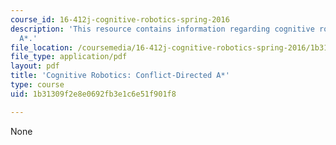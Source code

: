 ```yaml
---
course_id: 16-412j-cognitive-robotics-spring-2016
description: 'This resource contains information regarding cognitive robotics: Conflict-Directed
  A*.'
file_location: /coursemedia/16-412j-cognitive-robotics-spring-2016/1b31309f2e8e0692fb3e1c6e51f901f8_MIT16_412JS16_RR1.pdf
file_type: application/pdf
layout: pdf
title: 'Cognitive Robotics: Conflict-Directed A*'
type: course
uid: 1b31309f2e8e0692fb3e1c6e51f901f8

---
```

None